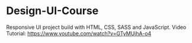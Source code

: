 # Design-UI-Course
Responsive UI project build with HTML, CSS, SASS and JavaScript.
Video Tutorial: https://www.youtube.com/watch?v=GTyMUjhA-o4
